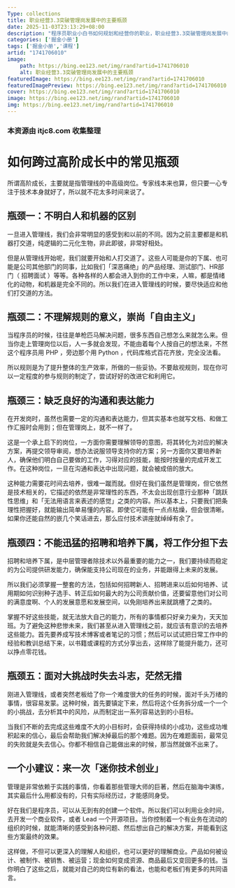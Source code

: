 ```yaml
---
Type: collections
title: 职业经营3.3突破管理岗发展中的主要瓶颈
date: 2025-11-03T23:13:29+08:00
description: "程序员职业小白书如何规划和经营你的职业，职业经营3.3突破管理岗发展中的主要瓶颈"
categories: ['掘金小册']
tags: ['掘金小册','课程']
artid: "1741706010"
image:
    path: https://bing.ee123.net/img/rand?artid=1741706010
    alt: 职业经营3.3突破管理岗发展中的主要瓶颈
featuredImage: https://bing.ee123.net/img/rand?artid=1741706010
featuredImagePreview: https://bing.ee123.net/img/rand?artid=1741706010
cover: https://bing.ee123.net/img/rand?artid=1741706010
image: https://bing.ee123.net/img/rand?artid=1741706010
img: https://bing.ee123.net/img/rand?artid=1741706010
---
```


### 本资源由 itjc8.com 收集整理
# 如何跨过高阶成长中的常见瓶颈

所谓高阶成长，主要就是指管理线的中高级岗位。专家线本来也算，但只要一心专注于技术本身就好了，所以就不花太多时间来说了。

## 瓶颈一：不明白人和机器的区别

一旦进入管理线，我们会非常明显的感受到和以前的不同。因为之前主要都是和机器打交道，纯逻辑的二元化生物，非此即彼，非常好相处。

但是从管理线开始呢，我们就要开始和人打交道了。这些人可能是你的下属、也可能是公司其他部门的同事，比如我们「深恶痛绝」的产品经理、测试部门、HR部门（ 招聘面试 ）等等。各种各样的人都会进入到你的工作中来，人嘛，都是情绪化的动物，和机器是完全不同的。所以我们在进入管理线的时候，要尽快适应和他们打交道的方法。

## 瓶颈二：不理解规则的意义，崇尚「自由主义」

当程序员的时候，往往是单枪匹马解决问题，很多东西自己想怎么来就怎么来。但当你走上管理岗位以后，人一多就会发现，不能由着每个人按自己的想法来，不然这个程序员用 PHP ，旁边那个用 Python ，代码库格式百花齐放，完全没法看。

所以规则是为了提升整体的生产效率，所做的一些妥协。不要敌视规则，现在你可以一定程度的参与规则的制定了，尝试好好的改进它和利用它。

## 瓶颈三：缺乏良好的沟通和表达能力

在开发岗时，虽然也需要一定的沟通和表达能力，但其实基本也就写文档、和做工作汇报时会用到；但在管理岗上，就不一样了。

这是一个承上启下的岗位，一方面你需要理解领导的意图，将其转化为对应的解决方案，再提交领导审阅，想办法说服领导支持你的方案；另一方面你又要培养新人，确保他们明白自己要做的工作，习得对应的技能，能按时按量的完成开发工作。在这种岗位，一旦在沟通和表达中出现问题，就会被成倍的放大。

这种能力需要花时间去培养，很难一蹴而就。但好在我们虽然是管理岗，但它依然是技术相关的，它描述的依然是非常理性的东西，不太会出现创意行业那种「跳跃性思维」和「无法用语言来表述的感觉」之类的内容。所以基本上，只要我们把条理性把握好，就能输出简单易懂的内容。即使它可能有一点点枯燥，但会很清晰。如果你还能自然的嵌几个笑话进去，那么应付技术讲座就绰绰有余了。

## 瓶颈四：不能迅猛的招聘和培养下属，将工作分担下去

招聘和培养下属，是中层管理者除技术以外最重要的能力之一，我们要持续而稳定的为公司提供研发能力，确保能支持公司现在的业务，并能跟得上未来的发展。

所以我们必须掌握一整套的方法，包括如何招聘新人、招聘进来以后如何培养、试用期如何识别种子选手、转正后如何最大的为公司贡献价值，还要留意他们对公司的满意度啊、个人的发展意愿和发展空间，以免刚培养出来就跳槽了之类的。

掌握不好这些技能，就无法放大自己的能力，所有的事情都只好亲力亲为，天天加班。为了避免这种悲惨未来，我们甚至从进入管理线之前，就应该有意识的去培养这些能力。首先要养成写技术博客或者笔记的习惯；然后可以试试把日常工作中的经验和教训总结下来，以书籍或课程的方式分享出去，这样除了能提升能力，还可以挣点零花钱。

## 瓶颈五：面对大挑战时失去斗志，茫然无措

刚进入管理线，或者突然老板给了你一个难度很大的任务的时候，面对千头万绪的事情，很容易发蒙。这种时候，首先要镇定下来，然后将这个任务拆分成一个一个的小挑战，去分析其中的风险，从而制定出一系列容易达到的小目标。

当我们不断的去完成这些难度不大的小目标时，会获得持续的小成功，这些成功堆积起来的信心，最后会帮助我们解决掉最后的那个难题。因为在难题面前，最常见的失败就是失去信心。你都不相信自己能做出来的时候，那当然就做不出来了。

## 一个小建议：来一次「迷你技术创业」

管理是非常依赖于实践的事情，你看着那些管理大师的巨著，然后在脑海中演练，其实最后什么用都没有的，只有实际经历过，才能感同身受。

好在我们是程序员，可以从无到有的创建一个软件。所以我们可以利用业余时间，去开发一个商业软件，或者 Lead 一个开源项目。当你控制着一个有业务在流动的组织的时候，就能清晰的感受到各种问题、然后想出自己的解决方案，并能看到这些方案最终的效果。

这样做，不但可以更深入的理解人和组织，也可以更好的理解商业。产品如何被设计、被制作、被销售、被运营；现金如何变成资源、商品最后又变回更多的钱。当你明白了这些之后，就能对自己的岗位有新的看法，也能和老板们有更多的共同语言。